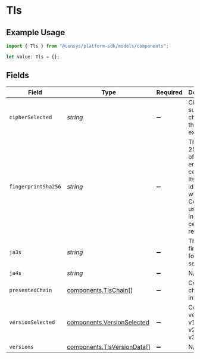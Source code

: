 # Tls

## Example Usage

```typescript
import { Tls } from "@censys/platform-sdk/models/components";

let value: Tls = {};
```

## Fields

| Field                                                                                                                     | Type                                                                                                                      | Required                                                                                                                  | Description                                                                                                               |
| ------------------------------------------------------------------------------------------------------------------------- | ------------------------------------------------------------------------------------------------------------------------- | ------------------------------------------------------------------------------------------------------------------------- | ------------------------------------------------------------------------------------------------------------------------- |
| `cipherSelected`                                                                                                          | *string*                                                                                                                  | :heavy_minus_sign:                                                                                                        | Cipher suite chosen for the exchange.                                                                                     |
| `fingerprintSha256`                                                                                                       | *string*                                                                                                                  | :heavy_minus_sign:                                                                                                        | The SHA-256 digest of the entire raw certificate. Its unique identifier, which Censys uses to index certificates records. |
| `ja3s`                                                                                                                    | *string*                                                                                                                  | :heavy_minus_sign:                                                                                                        | The JA3S fingerprint for this service.                                                                                    |
| `ja4s`                                                                                                                    | *string*                                                                                                                  | :heavy_minus_sign:                                                                                                        | N/A                                                                                                                       |
| `presentedChain`                                                                                                          | [components.TlsChain](../../models/components/tlschain.md)[]                                                              | :heavy_minus_sign:                                                                                                        | Certificate chain information.                                                                                            |
| `versionSelected`                                                                                                         | [components.VersionSelected](../../models/components/versionselected.md)                                                  | :heavy_minus_sign:                                                                                                        | Certificate version v1(0), v2(1), v3(2).                                                                                  |
| `versions`                                                                                                                | [components.TlsVersionData](../../models/components/tlsversiondata.md)[]                                                  | :heavy_minus_sign:                                                                                                        | N/A                                                                                                                       |